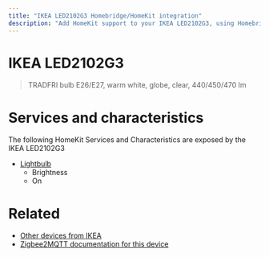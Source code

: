 ```yaml
---
title: "IKEA LED2102G3 Homebridge/HomeKit integration"
description: "Add HomeKit support to your IKEA LED2102G3, using Homebridge, Zigbee2MQTT and homebridge-z2m."
---
```

<!---
This file has been GENERATED using src/docgen/docgen.ts
DO NOT EDIT THIS FILE MANUALLY!
-->
# IKEA LED2102G3
> TRADFRI bulb E26/E27, warm white, globe, clear, 440/450/470 lm


# Services and characteristics
The following HomeKit Services and Characteristics are exposed by
the IKEA LED2102G3

* [Lightbulb](../../light.md)
  * Brightness
  * On


# Related
* [Other devices from IKEA](../index.md#ikea)
* [Zigbee2MQTT documentation for this device](https://www.zigbee2mqtt.io/devices/LED2102G3.html)